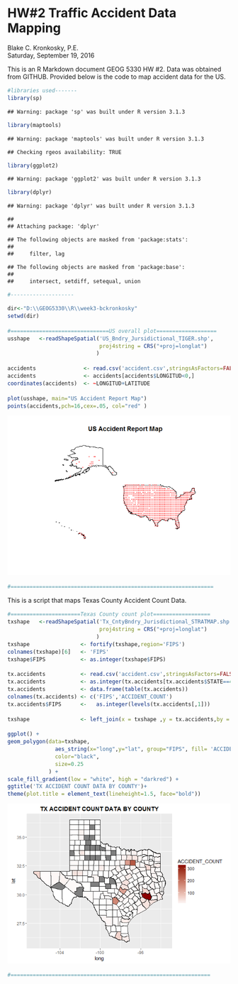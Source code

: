 # HW#2 Traffic Accident Data Mapping
Blake C. Kronkosky, P.E.  
Saturday, September 19, 2016  

This is an R Markdown document GEOG 5330 HW #2. Data was obtained from GITHUB.
Provided below is the code to map accident data for the US.


```r
#libraries used-------
library(sp)
```

```
## Warning: package 'sp' was built under R version 3.1.3
```

```r
library(maptools)
```

```
## Warning: package 'maptools' was built under R version 3.1.3
```

```
## Checking rgeos availability: TRUE
```

```r
library(ggplot2)
```

```
## Warning: package 'ggplot2' was built under R version 3.1.3
```

```r
library(dplyr)
```

```
## Warning: package 'dplyr' was built under R version 3.1.3
```

```
## 
## Attaching package: 'dplyr'
```

```
## The following objects are masked from 'package:stats':
## 
##     filter, lag
```

```
## The following objects are masked from 'package:base':
## 
##     intersect, setdiff, setequal, union
```

```r
#--------------------
```



```r
dir<-"D:\\GEOG5330\\R\\week3-bckronkosky"
setwd(dir)

#===============================US overall plot===================
usshape   <-readShapeSpatial('US_Bndry_Jursidictional_TIGER.shp',
                             proj4string = CRS("+proj=longlat")
                            )

accidents               <- read.csv('accident.csv',stringsAsFactors=FALSE )
accidents               <- accidents[accidents$LONGITUD<0,]
coordinates(accidents)  <- ~LONGITUD+LATITUDE

plot(usshape, main="US Accident Report Map")
points(accidents,pch=16,cex=.05, col="red" )
```

![](accidentmaps_files/figure-html/unnamed-chunk-2-1.png)<!-- -->

```r
#================================================================
```

This is a script that maps Texas County Accident Count Data.


```r
#======================Texas County count plot==================
txshape   <-readShapeSpatial('Tx_CntyBndry_Jurisdictional_STRATMAP.shp',
                             proj4string = CRS("+proj=longlat")
                            )
txshape                <- fortify(txshape,region='FIPS')
colnames(txshape)[6]   <- 'FIPS'
txshape$FIPS           <- as.integer(txshape$FIPS)

tx.accidents           <- read.csv('accident.csv',stringsAsFactors=FALSE )
tx.accidents           <- as.integer(tx.accidents[tx.accidents$STATE==48,10])
tx.accidents           <- data.frame(table(tx.accidents))
colnames(tx.accidents) <- c('FIPS','ACCIDENT_COUNT')
tx.accidents$FIPS      <-   as.integer(levels(tx.accidents[,1]))

txshape                <- left_join(x = txshape ,y = tx.accidents,by = 'FIPS')

ggplot() +
geom_polygon(data=txshape, 
               aes_string(x="long",y="lat", group="FIPS", fill= 'ACCIDENT_COUNT'),
               color="black",
               size=0.25
             ) + 
scale_fill_gradient(low = "white", high = "darkred") +
ggtitle('TX ACCIDENT COUNT DATA BY COUNTY')+
theme(plot.title = element_text(lineheight=1.5, face="bold"))  
```

![](accidentmaps_files/figure-html/unnamed-chunk-3-1.png)<!-- -->

```r
#===============================================================
```

